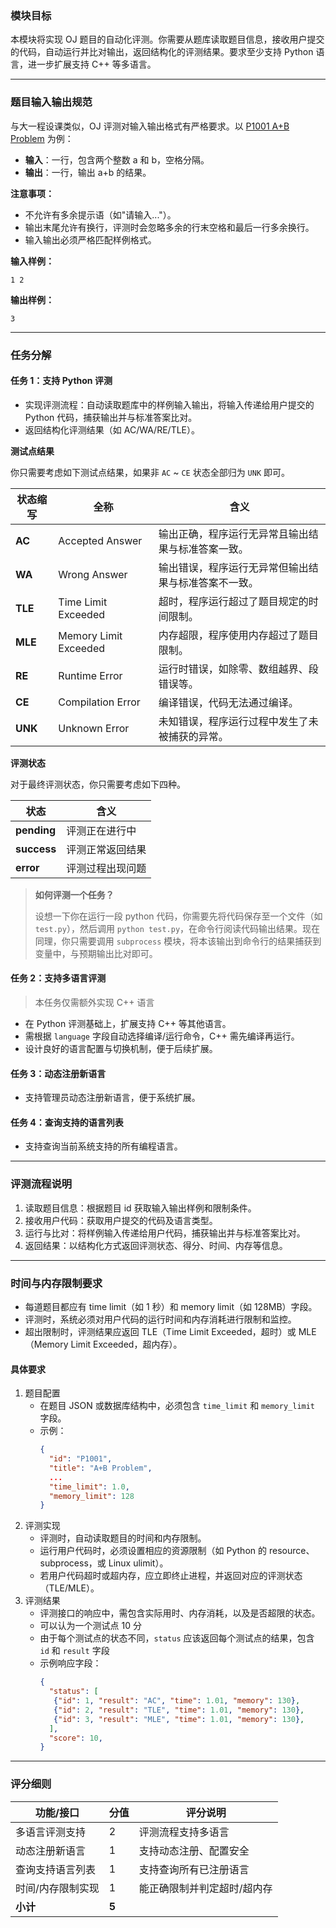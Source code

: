 <!-- ## Step 2：题目评测与多语言支持

--- -->

### 模块目标

本模块将实现 OJ 题目的自动化评测。你需要从题库读取题目信息，接收用户提交的代码，自动运行并比对输出，返回结构化的评测结果。要求至少支持 Python 语言，进一步扩展支持 C++ 等多语言。

---

### 题目输入输出规范

与大一程设课类似，OJ 评测对输入输出格式有严格要求。以 [P1001 A+B Problem](https://www.luogu.com.cn/problem/P1001) 为例：

- **输入**：一行，包含两个整数 a 和 b，空格分隔。
- **输出**：一行，输出 a+b 的结果。

**注意事项：**
- 不允许有多余提示语（如"请输入..."）。
- 输出末尾允许有换行，评测时会忽略多余的行末空格和最后一行多余换行。
- 输入输出必须严格匹配样例格式。

**输入样例：**
```
1 2
```
**输出样例：**
```
3
```

---

### 任务分解

#### 任务 1：支持 Python 评测
- 实现评测流程：自动读取题库中的样例输入输出，将输入传递给用户提交的 Python 代码，捕获输出并与标准答案比对。
- 返回结构化评测结果（如 AC/WA/RE/TLE）。

**测试点结果**

你只需要考虑如下测试点结果，如果非 `AC` ~ `CE` 状态全部归为 `UNK` 即可。

| 状态缩写    | 全称                    | 含义                                    |
| ------- | --------------------- | ------------------------------------- |
| **AC**  | Accepted Answer          | 输出正确，程序运行无异常且输出结果与标准答案一致。            |
| **WA**  | Wrong Answer          | 输出错误，程序运行无异常但输出结果与标准答案不一致。            |
| **TLE** | Time Limit Exceeded   | 超时，程序运行超过了题目规定的时间限制。                  |
| **MLE** | Memory Limit Exceeded | 内存超限，程序使用内存超过了题目限制。                   |
| **RE**  | Runtime Error         | 运行时错误，如除零、数组越界、段错误等。                  |
| **CE**  | Compilation Error     | 编译错误，代码无法通过编译。                        |
| **UNK** | Unknown Error         | 未知错误，程序运行过程中发生了未被捕获的异常。               |

**评测状态**

对于最终评测状态，你只需要考虑如下四种。

| 状态    |      含义                      |
| ------- |      ---------------       |
| **pending**  |  评测正在进行中  |
| **success**  | 评测正常返回结果 |
| **error**  | 评测过程出现问题  |


> **如何评测一个任务？**
> 
> 设想一下你在运行一段 python 代码，你需要先将代码保存至一个文件（如 `test.py`），然后调用 `python test.py`，在命令行阅读代码输出结果。现在同理，你只需要调用 `subprocess` 模块，将本该输出到命令行的结果捕获到变量中，与预期输出比对即可。

#### 任务 2：支持多语言评测

> 本任务仅需额外实现 C++ 语言

- 在 Python 评测基础上，扩展支持 C++ 等其他语言。
- 需根据 `language` 字段自动选择编译/运行命令，C++ 需先编译再运行。
- 设计良好的语言配置与切换机制，便于后续扩展。

#### 任务 3：动态注册新语言
- 支持管理员动态注册新语言，便于系统扩展。

#### 任务 4：查询支持的语言列表
- 支持查询当前系统支持的所有编程语言。

---

### 评测流程说明

1. 读取题目信息：根据题目 id 获取输入输出样例和限制条件。
2. 接收用户代码：获取用户提交的代码及语言类型。
3. 运行与比对：将样例输入传递给用户代码，捕获输出并与标准答案比对。
4. 返回结果：以结构化方式返回评测状态、得分、时间、内存等信息。

---

### 时间与内存限制要求

- 每道题目都应有 time limit（如 1 秒）和 memory limit（如 128MB）字段。
- 评测时，系统必须对用户代码的运行时间和内存消耗进行限制和监控。
- 超出限制时，评测结果应返回 TLE（Time Limit Exceeded，超时）或 MLE（Memory Limit Exceeded，超内存）。

#### 具体要求

1. 题目配置
   - 在题目 JSON 或数据库结构中，必须包含 `time_limit` 和 `memory_limit` 字段。
   - 示例：
     ```json
     {
       "id": "P1001",
       "title": "A+B Problem",
       ...
       "time_limit": 1.0,
       "memory_limit": 128
     }
     ```
2. 评测实现
   - 评测时，自动读取题目的时间和内存限制。
   - 运行用户代码时，必须设置相应的资源限制（如 Python 的 resource、subprocess，或 Linux ulimit）。
   - 若用户代码超时或超内存，应立即终止进程，并返回对应的评测状态（TLE/MLE）。
3. 评测结果
   - 评测接口的响应中，需包含实际用时、内存消耗，以及是否超限的状态。
   - 可以认为一个测试点 10 分
   - 由于每个测试点的状态不同，`status` 应该返回每个测试点的结果，包含 `id` 和 `result` 字段
   - 示例响应字段：
     ```json
     {
       "status": [
        {"id": 1, "result": "AC", "time": 1.01, "memory": 130},
        {"id": 2, "result": "TLE", "time": 1.01, "memory": 130},
        {"id": 3, "result": "MLE", "time": 1.01, "memory": 130},
       ],
       "score": 10,
     }
     ```

---

### 评分细则

| 功能/接口                | 分值 | 评分说明                         |
|--------------------------|------|----------------------------------|
| 多语言评测支持           | 2    | 评测流程支持多语言                |
| 动态注册新语言           | 1    | 支持动态注册、配置安全            |
| 查询支持语言列表         | 1    | 支持查询所有已注册语言            |
| 时间/内存限制实现        | 1    | 能正确限制并判定超时/超内存      |
| **小计**                 | **5**|                                  |